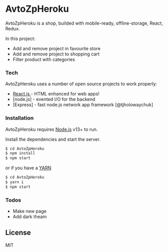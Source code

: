 # AvtoZpHeroku

AvtoZpHeroku is a shop, builded with mobile-ready, offline-storage, React, Redux.

In this project:
  - Add and remove project in favourite store
  - Add and remove project to shopping cart
  - Filter product with categories

### Tech

AvtoZpHeroku uses a number of open source projects to work properly:

* [ React.js ](https://reactjs.org/) - HTML enhanced for web apps!
* [node.js] - evented I/O for the backend
* [Express] - fast node.js network app framework [@tjholowaychuk]

### Installation

AvtoZpHeroku requires [Node.js](https://nodejs.org/) v13+ to run.

Install the dependencies and start the server.

```sh
$ cd AvtoZpHeroku
$ npm install
$ npm start
```
or if you have a [YARN](https://classic.yarnpkg.com/en/)
```sh
$ cd AvtoZpHeroku
$ yarn i
$ npm start
```

### Todos

 - Make new page
 - Add dark theam

License
----

MIT

